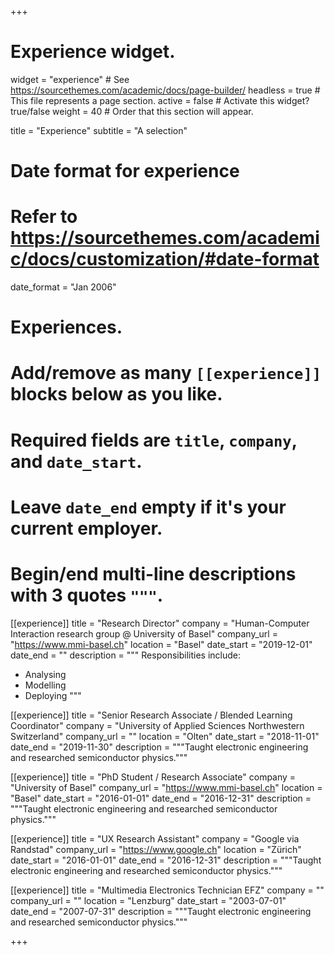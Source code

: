 +++
# Experience widget.
widget = "experience"  # See https://sourcethemes.com/academic/docs/page-builder/
headless = true  # This file represents a page section.
active = false  # Activate this widget? true/false
weight = 40  # Order that this section will appear.

title = "Experience"
subtitle = "A selection"

# Date format for experience
#   Refer to https://sourcethemes.com/academic/docs/customization/#date-format
date_format = "Jan 2006"

# Experiences.
#   Add/remove as many `[[experience]]` blocks below as you like.
#   Required fields are `title`, `company`, and `date_start`.
#   Leave `date_end` empty if it's your current employer.
#   Begin/end multi-line descriptions with 3 quotes `"""`.
[[experience]]
  title = "Research Director"
  company = "Human-Computer Interaction research group @ University of Basel"
  company_url = "https://www.mmi-basel.ch"
  location = "Basel"
  date_start = "2019-12-01"
  date_end = ""
  description = """
  Responsibilities include:
  
  * Analysing
  * Modelling
  * Deploying
  """

[[experience]]
  title = "Senior Research Associate / Blended Learning Coordinator"
  company = "University of Applied Sciences Northwestern Switzerland"
  company_url = ""
  location = "Olten"
  date_start = "2018-11-01"
  date_end = "2019-11-30"
  description = """Taught electronic engineering and researched semiconductor physics."""

[[experience]]
  title = "PhD Student / Research Associate"
  company = "University of Basel"
  company_url = "https://www.mmi-basel.ch"
  location = "Basel"
  date_start = "2016-01-01"
  date_end = "2016-12-31"
  description = """Taught electronic engineering and researched semiconductor physics."""

[[experience]]
  title = "UX Research Assistant"
  company = "Google via Randstad"
  company_url = "https://www.google.ch"
  location = "Zürich"
  date_start = "2016-01-01"
  date_end = "2016-12-31"
  description = """Taught electronic engineering and researched semiconductor physics."""


[[experience]]
  title = "Multimedia Electronics Technician EFZ"
  company = ""
  company_url = ""
  location = "Lenzburg"
  date_start = "2003-07-01"
  date_end = "2007-07-31"
  description = """Taught electronic engineering and researched semiconductor physics."""

+++
